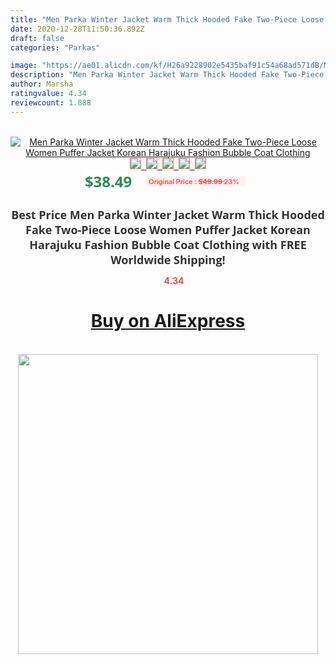 ```yaml
---
title: "Men Parka Winter Jacket Warm Thick Hooded Fake Two-Piece Loose Women Puffer Jacket Korean Harajuku Fashion Bubble Coat Clothing"
date: 2020-12-28T11:50:36.892Z
draft: false
categories: "Parkas"

image: "https://ae01.alicdn.com/kf/H26a9228902e5435baf91c54a68ad571dB/Men-Parka-Winter-Jacket-Warm-Thick-Hooded-Fake-Two-Piece-Loose-Women-Puffer-Jacket-Korean-Harajuku.jpg"
description: "Men Parka Winter Jacket Warm Thick Hooded Fake Two-Piece Loose Women Puffer Jacket Korean Harajuku Fashion Bubble Coat Clothing"
author: Marsha
ratingvalue: 4.34
reviewcount: 1.888
---
```

<br>
<div style="text-align: center;">
<a href="https://s.click.aliexpress.com/e/_AmPwUz" target="_blank" rel="nofollow noopener noreferrer"><img alt="Men Parka Winter Jacket Warm Thick Hooded Fake Two-Piece Loose Women Puffer Jacket Korean Harajuku Fashion Bubble Coat Clothing" class="magnifier-image" src="https://ae01.alicdn.com/kf/H26a9228902e5435baf91c54a68ad571dB/Men-Parka-Winter-Jacket-Warm-Thick-Hooded-Fake-Two-Piece-Loose-Women-Puffer-Jacket-Korean-Harajuku.jpg_640x640.jpg">
<br>
<img style="border:1px solid salmon" src="https://ae01.alicdn.com/kf/H26a9228902e5435baf91c54a68ad571dB/Men-Parka-Winter-Jacket-Warm-Thick-Hooded-Fake-Two-Piece-Loose-Women-Puffer-Jacket-Korean-Harajuku.jpg_120x120.jpg">&nbsp;&nbsp;<img style="border:1px solid salmon" src="https://ae01.alicdn.com/kf/H2e4a3ea3693c419bb535e6260f61b6b1k/Men-Parka-Winter-Jacket-Warm-Thick-Hooded-Fake-Two-Piece-Loose-Women-Puffer-Jacket-Korean-Harajuku.jpg_120x120.jpg">&nbsp;&nbsp;<img style="border:1px solid salmon" src="https://ae01.alicdn.com/kf/He04cbc96f49b4710bf4582247043bc23A/Men-Parka-Winter-Jacket-Warm-Thick-Hooded-Fake-Two-Piece-Loose-Women-Puffer-Jacket-Korean-Harajuku.jpg_120x120.jpg">&nbsp;&nbsp;<img style="border:1px solid salmon" src="https://ae01.alicdn.com/kf/H7e1fc0e1d6e44859ad0aa5764fa9c16bK/Men-Parka-Winter-Jacket-Warm-Thick-Hooded-Fake-Two-Piece-Loose-Women-Puffer-Jacket-Korean-Harajuku.jpg_120x120.jpg">&nbsp;&nbsp;<img style="border:1px solid salmon" src="https://ae01.alicdn.com/kf/He85fd5a9a0954a9cabaadd03257f5e0fk/Men-Parka-Winter-Jacket-Warm-Thick-Hooded-Fake-Two-Piece-Loose-Women-Puffer-Jacket-Korean-Harajuku.jpg_120x120.jpg"></a></div><br0>
<div style="text-align: center;"><span style="background-color: white; border: 0px; box-sizing: border-box; color: seagreen; display: inline-block; font-family: &quot;open sans&quot; , &quot;arial&quot; , &quot;helvetica&quot; , sans-serif , &quot;heiti&quot;; font-size: 24px; font-stretch: inherit; font-weight: 700; line-height: inherit; margin: 0px 10px 0px 0px; padding: 0px; vertical-align: middle;">$38.49 </span>
<span style="background: rgb(255 , 241 , 241); border-radius: 3px; border: 0px; box-sizing: border-box; color: #ff4747; display: inline-block; font-family: inherit; font-size: 12px; font-stretch: inherit; font-style: inherit; font-variant: inherit; font-weight: 600; line-height: inherit; margin: 0px; padding: 2px 5px; transform: scale(0.9); vertical-align: middle;">Original Price : <b style="text-decoration: line-through;">$49.99 </b> 23%&nbsp;&nbsp;</span></div>
<h1 style="color: #333333; display: inline-block; font-family: &quot;open sans&quot; , &quot;arial&quot; , &quot;helvetica&quot; , sans-serif , &quot;heiti&quot;; font-size: 18px; font-stretch: inherit; font-weight: 700; text-align: center;">Best Price Men Parka Winter Jacket Warm Thick Hooded Fake Two-Piece Loose Women Puffer Jacket Korean Harajuku Fashion Bubble Coat Clothing with FREE Worldwide Shipping!</h1>
<div style="color: #ff4747; text-align: center;">
<img src="https://4.bp.blogspot.com/-M0ZcTcb-5uY/XleCXlxnR4I/AAAAAAAAAEc/OrjgMkXV1oMQFaCRZj5HQwOCBcu3w1FegCPcBGAYYCw/s1600/star.png" style="height: 15px;">&nbsp;<b>4.34</b></div>
<div class="button_cont" align="center"><a class="buynow_a" href="https://s.click.aliexpress.com/e/_AmPwUz" target="_blank" rel="nofollow noopener noreferrer"><H1>Buy on AliExpress</H1></a></div><br>
<div class="separator" style="clear: both; text-align: center;">
<img src="https://lh3.googleusercontent.com/-pTy5HemUv9M/XlePHvY0dAI/AAAAAAAAAE4/0nX5iRUoIWY8eMW9Dpxeirr157OZliDIgCLcBGAsYHQ/s1600/badge.gif" width="480">
</div>
